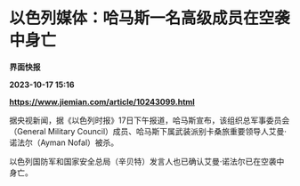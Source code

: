 # 以色列媒体：哈马斯一名高级成员在空袭中身亡
**界面快报**

**2023-10-17 15:16**

**https://www.jiemian.com/article/10243099.html**

据央视新闻，据《以色列时报》17日下午报道，哈马斯宣布，该组织总军事委员会（General Military Council）成员、哈马斯下属武装派别卡桑旅重要领导人艾曼·诺法尔（Ayman Nofal）被杀。

以色列国防军和国家安全总局（辛贝特）发言人也已确认艾曼·诺法尔已在空袭中身亡。